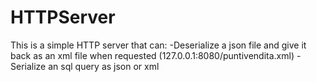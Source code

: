 # HTTPServer

This is a simple HTTP server that can:
-Deserialize a json file and give it back as an xml file when requested (127.0.0.1:8080/puntivendita.xml)
-Serialize an sql query as json or xml
